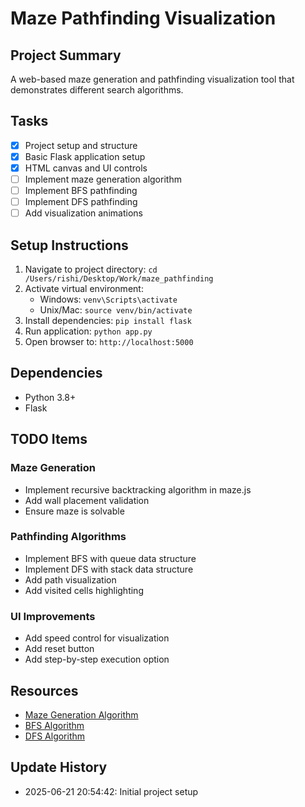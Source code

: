 # Maze Pathfinding Visualization

## Project Summary
A web-based maze generation and pathfinding visualization tool that demonstrates different search algorithms.

## Tasks
- [x] Project setup and structure
- [x] Basic Flask application setup
- [x] HTML canvas and UI controls
- [ ] Implement maze generation algorithm
- [ ] Implement BFS pathfinding
- [ ] Implement DFS pathfinding
- [ ] Add visualization animations

## Setup Instructions
1. Navigate to project directory: `cd /Users/rishi/Desktop/Work/maze_pathfinding`
2. Activate virtual environment:
   - Windows: `venv\Scripts\activate`
   - Unix/Mac: `source venv/bin/activate`
3. Install dependencies: `pip install flask`
4. Run application: `python app.py`
5. Open browser to: `http://localhost:5000`

## Dependencies
- Python 3.8+
- Flask

## TODO Items
### Maze Generation
- Implement recursive backtracking algorithm in maze.js
- Add wall placement validation
- Ensure maze is solvable

### Pathfinding Algorithms
- Implement BFS with queue data structure
- Implement DFS with stack data structure
- Add path visualization
- Add visited cells highlighting

### UI Improvements
- Add speed control for visualization
- Add reset button
- Add step-by-step execution option

## Resources
- [Maze Generation Algorithm](https://en.wikipedia.org/wiki/Maze_generation_algorithm)
- [BFS Algorithm](https://en.wikipedia.org/wiki/Breadth-first_search)
- [DFS Algorithm](https://en.wikipedia.org/wiki/Depth-first_search)

## Update History
- 2025-06-21 20:54:42: Initial project setup
